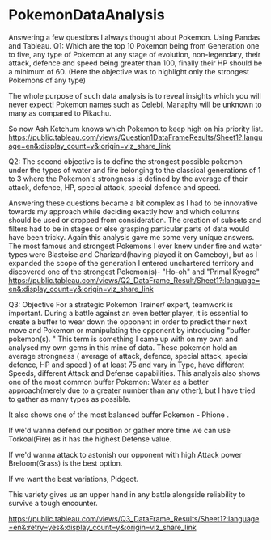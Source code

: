 # PokemonDataAnalysis
Answering a few questions I always thought about Pokemon. Using Pandas and Tableau.
Q1: Which are the top 10 Pokemon being from Generation one to five, any type of Pokemon at any stage of evolution, non-legendary, their attack, defence and speed being greater than 100, finally their HP should be a minimum of 60. (Here the objective was to highlight only the strongest Pokemons of any type)

The whole purpose of such data analysis is to reveal insights which you will never expect! Pokemon names such as Celebi, Manaphy will be unknown to many as compared to Pikachu.

So now Ash Ketchum knows which Pokemon to keep high on his priority list.
https://public.tableau.com/views/Question1DataFrameResults/Sheet1?:language=en&:display_count=y&:origin=viz_share_link

Q2: The second objective is to define the strongest possible pokemon under the types of water and fire belonging to the classical generations of 1 to 3 where the Pokemon's strongness is defined by the average of their attack, defence, HP, special attack, special defence and speed.

Answering these questions became a bit complex as I had to be innovative towards my approach while deciding exactly how and which columns should be used or dropped from consideration. The creation of subsets and filters had to be in stages or else grasping particular parts of data would have been tricky.
Again this analysis gave me some very unique answers. The most famous and strongest Pokemons I ever knew under fire and water types were Blastoise and Charizard(having played it on Gameboy), but as I expanded the scope of the generation I entered unchartered territory and discovered one of the strongest Pokemon(s)- "Ho-oh" and "Primal Kyogre"
https://public.tableau.com/views/Q2_DataFrame_Result/Sheet1?:language=en&:display_count=y&:origin=viz_share_link

Q3: Objective
For a strategic Pokemon Trainer/ expert, teamwork is important. During a battle against an even better player, it is essential to create a buffer to wear down the opponent in order to predict their next move and Pokemon or manipulating the opponent by introducing "buffer pokemon(s). "
This term is something I came up with on my own and analysed my own gems in this mine of data. These pokemon hold an average strongness ( average of attack, defence, special attack, special defence, HP and speed ) of at least 75 and vary in Type, have different Speeds, different Attack and Defense capabilities.
This analysis also shows one of the most common buffer Pokemon: Water as a better approach(merely due to a greater number than any other), but I have tried to gather as many types as possible.

It also shows one of the most balanced buffer Pokemon - Phione .

If we'd wanna defend our position or gather more time we can use Torkoal(Fire) as it has the highest Defense value.

If we'd wanna attack to astonish our opponent with high Attack power Breloom(Grass) is the best option.

If we want the best variations, Pidgeot.

This variety gives us an upper hand in any battle alongside reliability to survive a tough encounter.

https://public.tableau.com/views/Q3_DataFrame_Results/Sheet1?:language=en&:retry=yes&:display_count=y&:origin=viz_share_link
